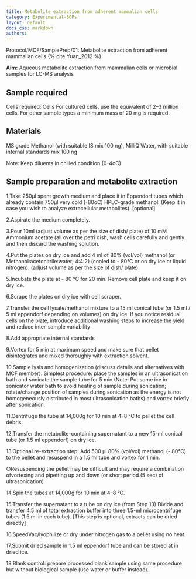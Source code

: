 ```yaml
---
title: Metabolite extraction from adherent mammalian cells
category: Experimental-SOPs
layout: default
docs_css: markdown
authors:
---
```


Protocol/MCF/SamplePrep/01: Metabolite extraction from adherent mammalian cells {% cite Yuan_2012 %}

**Aim:** Aqueous metabolite extraction from mammalian cells or microbial samples for LC-MS analysis 

## Sample required
Cells required: Cells For cultured cells, use the equivalent of 2–3 million cells. For other sample types a minimum mass of 20 mg is required.
 
## Materials
MS grade Methanol (with suitable IS mix 100 ng), MilliQ Water, with suitable internal standards mix 100 ng

Note: Keep diluents in chilled condition (0-4oC)  

## Sample preparation and metabolite extraction

1.Take 250μl spent growth medium and place it in Eppendorf tubes which already contain 750μl very cold (-80oC) HPLC-grade methanol. (Keep it in case you wish to analyze extracellular metabolites). [optional]

2.Aspirate the medium completely.

3.Pour 10ml (adjust volume as per the size of dish/ plate) of 10 mM Ammonium acetate (all over the petri dish, wash cells carefully and gently and then discard the washing solution.

4.Put the plates on dry ice and add 4 ml of 80% (vol/vol) methanol (or Methanol:acetonitrile:water; 4:4:2) (cooled to - 80°C or on dry ice or liquid nitrogen). (adjust volume as per the size of dish/ plate)

5.Incubate the plate at - 80 °C for 20 min. Remove cell plate and keep it on dry ice.

6.Scrape the plates on dry ice with cell scraper.

7.Transfer the cell lysate/methanol mixture to a 15 ml conical tube (or 1.5 ml / 5 ml eppendorf depending on volumes) on dry ice. If you notice residual cells on the plate, introduce additional washing steps to increase the yield and reduce inter-sample variability

8.Add appropriate internal standards

9.Vortex for 5 min at maximum speed and make sure that pellet disintegrates and mixed thoroughly with extraction solvent.

10.Sample lysis and homogenization (discuss details and alternatives with MCF member). Simplest procedure: place the samples in an ultrasonication bath and sonicate the sample tube for 5 min (Note: Put some ice in sonicator water bath to avoid heating of sample during sonication; rotate/change position of samples during sonication as the energy is not homogeneously distributed in most ultrasonication baths) and vortex briefly after sonication.

11.Centrifuge the tube at 14,000g for 10 min at 4–8 °C to pellet the cell debris.

12.Transfer the metabolite-containing supernatant to a new 15-ml conical tube (or 1.5 ml eppendorf) on dry ice.

13.Optional re-extraction step: Add 500 μl 80% (vol/vol) methanol (- 80°C) to the pellet and resuspend in a 1.5 ml tube and vortex for 1 min.

○Resuspending the pellet may be difficult and may require a combination ofvortexing and pipetting up and down (or short period (5 sec) of ultrasonication)

14.Spin the tubes at 14,000g for 10 min at 4–8 °C.

15.Transfer the supernatant to a tube on dry ice (from Step 13).Divide and transfer 4.5 ml of total extraction buffer into three 1.5-ml microcentrifuge tubes (1.5 ml in each tube). [This step is optional, extracts can be dried directly]

16.SpeedVac/lyophilize or dry under nitrogen gas to a pellet using no heat.

17.Submit dried sample in 1.5 ml eppendorf tube and can be stored at in dried ice.

18.Blank control: prepare processed blank sample using same procedure but without biological sample (use water or buffer instead). 
